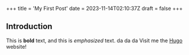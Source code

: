 +++
title = 'My First Post'
date = 2023-11-14T02:10:37Z
draft = false
+++

## Introduction

This is **bold** text, and this is *emphasized* text.
da da da 
Visit me the [Hugo](https://gohugo.io) website!